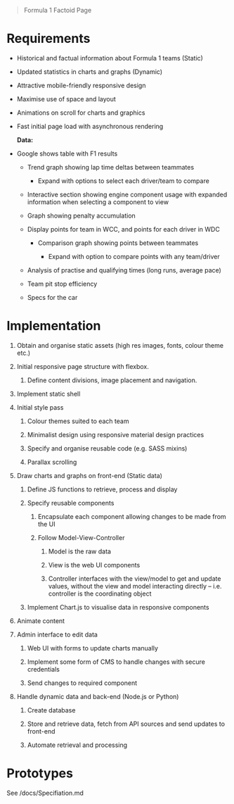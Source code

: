 > Formula 1 Factoid Page

Requirements
============

-   Historical and factual information about Formula 1 teams (Static)

-   Updated statistics in charts and graphs (Dynamic)

-   Attractive mobile-friendly responsive design

-   Maximise use of space and layout

-   Animations on scroll for charts and graphics

-   Fast initial page load with asynchronous rendering


    **Data:**

-   Google shows table with F1 results

    -   Trend graph showing lap time deltas between teammates

        -   Expand with options to select each driver/team to compare

    -   Interactive section showing engine component usage with expanded
        information when selecting a component to view

    -   Graph showing penalty accumulation

    -   Display points for team in WCC, and points for each driver in WDC

        -   Comparison graph showing points between teammates

            -   Expand with option to compare points with any team/driver

    -   Analysis of practise and qualifying times (long runs, average pace)

    -   Team pit stop efficiency

    -   Specs for the car

Implementation
===============

1.  Obtain and organise static assets (high res images, fonts, colour theme
    etc.)

2.  Initial responsive page structure with flexbox.

    1.  Define content divisions, image placement and navigation.

3.  Implement static shell

4.  Initial style pass

    1.  Colour themes suited to each team

    2.  Minimalist design using responsive material design practices

    3.  Specify and organise reusable code (e.g. SASS mixins)

    4.  Parallax scrolling

5.  Draw charts and graphs on front-end (Static data)

    1.  Define JS functions to retrieve, process and display

    2.  Specify reusable components

        1.  Encapsulate each component allowing changes to be made from the UI

        2.  Follow Model-View-Controller

            1.  Model is the raw data

            2.  View is the web UI components

            3.  Controller interfaces with the view/model to get and update
                values, without the view and model interacting directly – i.e.
                controller is the coordinating object

    3.  Implement Chart.js to visualise data in responsive components

6.  Animate content

7.  Admin interface to edit data

    1.  Web UI with forms to update charts manually

    2.  Implement some form of CMS to handle changes with secure credentials

    3.  Send changes to required component

8.  Handle dynamic data and back-end (Node.js or Python)

    1.  Create database

    2.  Store and retrieve data, fetch from API sources and send updates to
        front-end

    3.  Automate retrieval and processing

Prototypes
==========

See /docs/Specifiation.md
